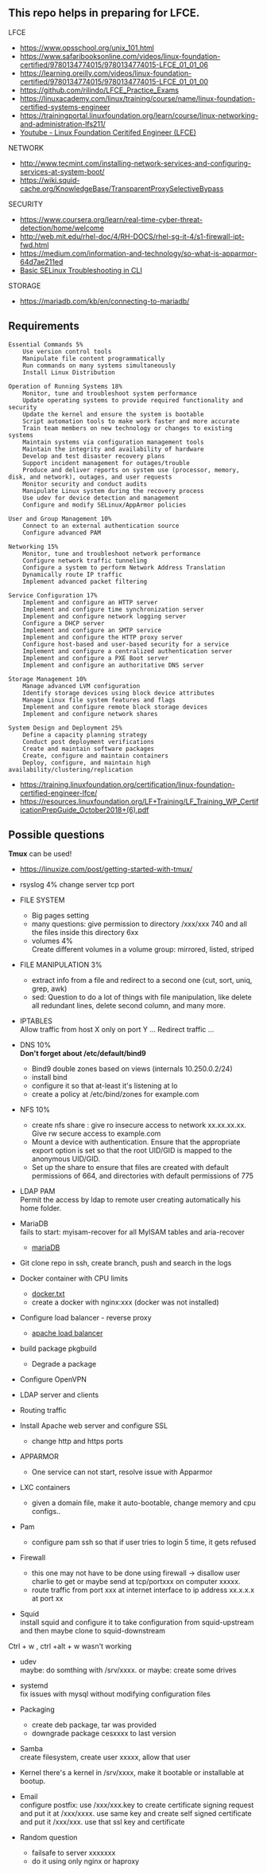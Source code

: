 ## This repo helps in preparing for LFCE.
LFCE
- https://www.opsschool.org/unix_101.html
- https://www.safaribooksonline.com/videos/linux-foundation-certified/9780134774015/9780134774015-LFCE_01_01_06
- https://learning.oreilly.com/videos/linux-foundation-certified/9780134774015/9780134774015-LFCE_01_01_00
- https://github.com/rilindo/LFCE_Practice_Exams
- https://linuxacademy.com/linux/training/course/name/linux-foundation-certified-systems-engineer
- https://trainingportal.linuxfoundation.org/learn/course/linux-networking-and-administration-lfs211/
- [Youtube - Linux Foundation Ceritifed Engineer (LFCE)](https://www.youtube.com/watch?v=D0Xob4DGbFQ)

NETWORK
- http://www.tecmint.com/installing-network-services-and-configuring-services-at-system-boot/
- https://wiki.squid-cache.org/KnowledgeBase/TransparentProxySelectiveBypass

SECURITY
- https://www.coursera.org/learn/real-time-cyber-threat-detection/home/welcome
- http://web.mit.edu/rhel-doc/4/RH-DOCS/rhel-sg-it-4/s1-firewall-ipt-fwd.html
- https://medium.com/information-and-technology/so-what-is-apparmor-64d7ae211ed
- [ Basic SELinux Troubleshooting in CLI ](https://access.redhat.com/articles/2191331)

STORAGE
- https://mariadb.com/kb/en/connecting-to-mariadb/


## Requirements

    Essential Commands 5%
        Use version control tools
        Manipulate file content programmatically
        Run commands on many systems simultaneously
        Install Linux Distribution

    Operation of Running Systems 18%
        Monitor, tune and troubleshoot system performance
        Update operating systems to provide required functionality and security
        Update the kernel and ensure the system is bootable
        Script automation tools to make work faster and more accurate
        Train team members on new technology or changes to existing systems
        Maintain systems via configuration management tools
        Maintain the integrity and availability of hardware
        Develop and test disaster recovery plans
        Support incident management for outages/trouble
        Produce and deliver reports on system use (processor, memory, disk, and network), outages, and user requests
        Monitor security and conduct audits
        Manipulate Linux system during the recovery process
        Use udev for device detection and management
        Configure and modify SELinux/AppArmor policies

    User and Group Management 10%
        Connect to an external authentication source
        Configure advanced PAM

    Networking 15%
        Monitor, tune and troubleshoot network performance
        Configure network traffic tunneling
        Configure a system to perform Network Address Translation
        Dynamically route IP traffic
        Implement advanced packet filtering

    Service Configuration 17%
        Implement and configure an HTTP server
        Implement and configure time synchronization server
        Implement and configure network logging server
        Configure a DHCP server
        Implement and configure an SMTP service
        Implement and configure the HTTP proxy server
        Configure host-based and user-based security for a service
        Implement and configure a centralized authentication server
        Implement and configure a PXE Boot server
        Implement and configure an authoritative DNS server

    Storage Management 10%
        Manage advanced LVM configuration
        Identify storage devices using block device attributes
        Manage Linux file system features and flags
        Implement and configure remote block storage devices
        Implement and configure network shares

    System Design and Deployment 25%
        Define a capacity planning strategy
        Conduct post deployment verifications
        Create and maintain software packages
        Create, configure and maintain containers
        Deploy, configure, and maintain high availability/clustering/replication

- https://training.linuxfoundation.org/certification/linux-foundation-certified-engineer-lfce/
- https://resources.linuxfoundation.org/LF+Training/LF_Training_WP_CertificationPrepGuide_October2018+(6).pdf


## Possible questions
**Tmux** can be used!
- https://linuxize.com/post/getting-started-with-tmux/


- rsyslog 4%
    change server tcp port

- FILE SYSTEM
    - Big pages setting 
    - many questions: give permission to directory /xxx/xxx 740 and all the files inside this directory 6xx
    - volumes 4%   
    Create different volumes in a volume group: mirrored, listed, striped  

- FILE MANIPULATION 3%  
    - extract info from a file and redirect to a second one (cut, sort, uniq, grep, awk)
    - sed: Question to do a lot of things with file manipulation, like delete all redundant lines, delete second column, and many more. 


- IPTABLES  
    Allow traffic from host X only on port Y ...
    Redirect traffic ...
	    
- DNS 10%  
    **Don't forget about /etc/default/bind9**
    - Bind9 double zones based on views (internals 10.250.0.2/24)
    - install bind
    - configure it so that at-least it's listening at lo 
    - create a policy at /etc/bind/zones for example.com

- NFS 10%  
    - create nfs share : give ro insecure access to network xx.xx.xx.xx. Give rw secure access to example.com
    - Mount a device with authentication.
    Ensure that the appropriate export option is set so that the root UID/GID is mapped to the anonymous UID/GID.  
    - Set up the share to ensure that files are created with default permissions of 664, and directories with default permissions of 775

- LDAP PAM  
    Permit the access by ldap to remote user creating automatically his home folder.

- MariaDB  
    fails to start: myisam-recover for all MyISAM tables and aria-recover
    - [mariaDB](mariadb.md)

- Git 
    clone repo in ssh, create branch, push and search in the logs

- Docker container with CPU limits
    - [docker.txt](docker.txt)
    - create a docker with nginx:xxx (docker was not installed)

- Configure load balancer - reverse proxy
    - [apache load balancer](https://httpd.apache.org/docs/2.4/mod/mod_proxy_balancer.html)

- build package pkgbuild
    - Degrade a package

- Configure OpenVPN

- LDAP server and clients

- Routing traffic

- Install Apache web server and configure SSL
    - change http and https ports

- APPARMOR  
    - One service can not start, resolve issue with Apparmor

- LXC containers
    - given a domain file, make it auto-bootable, change memory and cpu configs..

- Pam
    - configure pam ssh so that if user tries to login 5 time, it gets refused

- Firewall  
    - this one may not have to be done using firewall -> disallow user charlie to get or maybe send at tcp/portxxx on computer xxxxx. 
    - route traffic from port xxx at internet interface to ip address xx.x.x.x at port xx 

- Squid  
install squid and configure it to take configuration from squid-upstream and then maybe clone to squid-downstream

Ctrl + w , ctrl +alt + w wasn't working 

- udev  
    maybe: do somthing with /srv/xxxx. or maybe: create some drives

- systemd  
fix issues with mysql without modifying configuration files

- Packaging  
    - create deb package, tar was provided 
    - downgrade package cesxxxx to last version

- Samba  
create filesystem, create user xxxxx, allow that user

- Kernel
there's a kernel in /srv/xxxx, make it bootable or installable at bootup. 

- Email  
configure postfix: use /xxx/xxx.key to create certificate signing request and put it at /xxx/xxxx.  use same key and create self signed certificate and put it /xxx/xxx.  use that ssl key and certificate

- Random question
    -  failsafe to server xxxxxxx
    -  do it using only nginx or haproxy
